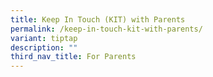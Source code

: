 ```yaml
---
title: Keep In Touch (KIT) with Parents
permalink: /keep-in-touch-kit-with-parents/
variant: tiptap
description: ""
third_nav_title: For Parents
---
```

